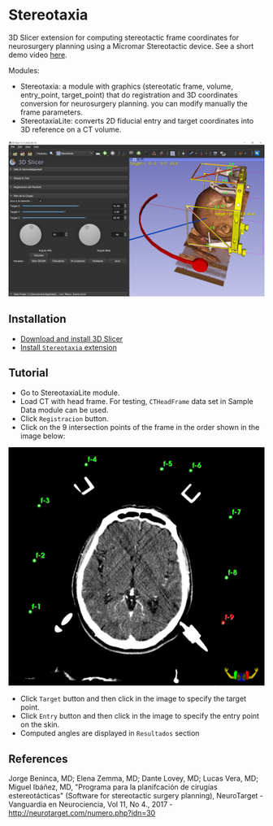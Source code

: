 # Stereotaxia

3D Slicer extension for computing stereotactic frame coordinates for neurosurgery planning using a Micromar Stereotactic device. See a short demo video [here](3dSLICER_STEREOTAXIA.mp4).

Modules:

- Stereotaxia: a module with graphics (stereotatic frame, volume, entry_point, target_point) that do registration and 3D coordinates conversion for neurosurgery planning. you can modify manually the frame parameters.
- StereotaxiaLite: converts 2D fiducial entry and target coordinates into 3D reference on a CT volume.

![](Screenshot.jpg)

## Installation

- [Download and install 3D Slicer](https://download.slicer.org/)
- [Install `Stereotaxia` extension](https://slicer.readthedocs.io/en/latest/user_guide/extensions_manager.html#install-extensions)

## Tutorial

- Go to StereotaxiaLite module.
- Load CT with head frame. For testing, `CTHeadFrame` data set in Sample Data module can be used.
- Click `Registracion` button.
- Click on the 9 intersection points of the frame in the order shown in the image below:

![](ScreenshotRegistration.jpg)

- Click `Target` button and then click in the image to specify the target point.
- Click `Entry` button and then click in the image to specify the entry point on the skin.
- Computed angles are displayed in `Resultados` section

## References

Jorge Beninca, MD; Elena Zemma, MD; Dante Lovey, MD; Lucas Vera, MD; Miguel Ibáñez, MD, "Programa para la planifcación de cirugías estereotácticas" (Software for stereotactic surgery planning), NeuroTarget - Vanguardia en Neurociencia, 
Vol 11, No 4., 2017 - http://neurotarget.com/numero.php?idn=30
